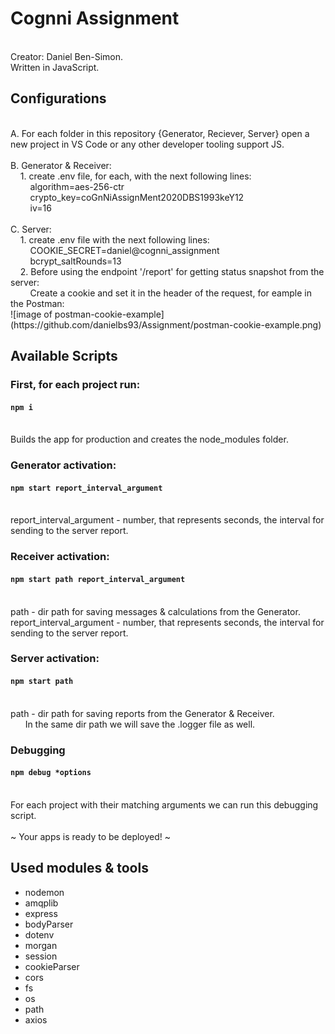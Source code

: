 # Cognni Assignment
<br />
Creator: Daniel Ben-Simon.<br />
Written in JavaScript.<br />

## Configurations
<br />
A. For each folder in this repository {Generator, Reciever, Server} open a new project in VS Code or any other developer tooling support JS.<br />
<br />
B. Generator & Receiver: <br />
&nbsp &nbsp 1. create .env file, for each, with the next following lines: <br />
&nbsp &nbsp &nbsp &nbsp algorithm=aes-256-ctr <br />
&nbsp &nbsp &nbsp &nbsp crypto_key=coGnNiAssignMent2020DBS1993keY12 <br />
&nbsp &nbsp &nbsp &nbsp iv=16 <br />
<br />
C. Server: <br />
&nbsp &nbsp 1. create .env file with the next following lines: <br />
&nbsp &nbsp &nbsp &nbsp COOKIE_SECRET=daniel@cognni_assignment <br />
&nbsp &nbsp &nbsp &nbsp bcrypt_saltRounds=13 <br />
&nbsp &nbsp 2. Before using the endpoint '/report' for getting status snapshot from the server: <br />
&nbsp &nbsp &nbsp &nbsp Create a cookie and set it in the header of the request, for eample in the Postman:<br />
![image of postman-cookie-example](https://github.com/danielbs93/Assignment/postman-cookie-example.png)

## Available Scripts

### First, for each project run:
#### `npm i`
<br />
Builds the app for production and creates the node_modules folder.<br />

### Generator activation:
#### `npm start report_interval_argument`
<br />
report_interval_argument - number, that represents seconds, the interval for sending to the server report.<br />

### Receiver activation:
#### `npm start path report_interval_argument`
<br />
path - dir path for saving messages & calculations from the Generator.<br />
report_interval_argument - number, that represents seconds, the interval for sending to the server report.<br />

### Server activation:
#### `npm start path`
<br />
path - dir path for saving reports from the Generator & Receiver.<br />
&nbsp &nbsp &nbsp In the same dir path we will save the .logger file as well.<br />

### Debugging
#### `npm debug *options`
<br />
For each project with their matching arguments we can run this debugging script.<br />

<br />
~ Your apps is ready to be deployed! ~ <br />

## Used modules & tools
- nodemon<br />
- amqplib<br />
- express<br />
- bodyParser<br />
- dotenv<br />
- morgan<br />
- session<br />
- cookieParser<br />
- cors<br />
- fs<br />
- os<br />
- path<br />
- axios<br />
